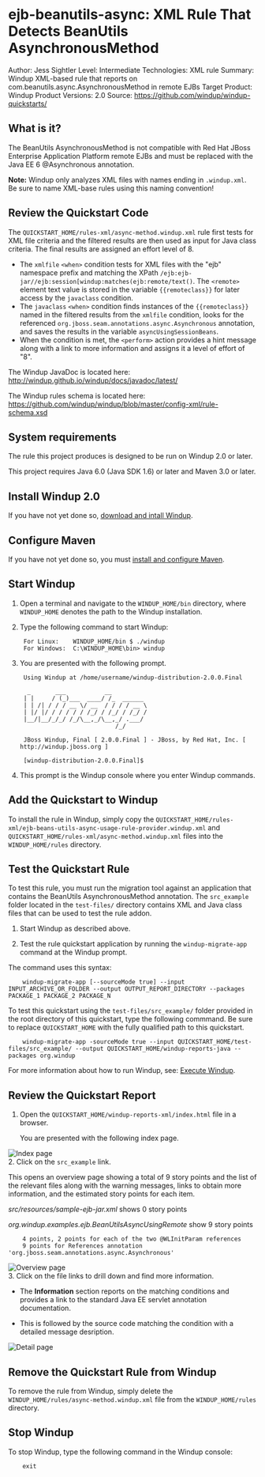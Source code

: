 ejb-beanutils-async: XML Rule That Detects BeanUtils AsynchronousMethod
=============================================================================================
Author: Jess Sightler
Level: Intermediate
Technologies: XML rule
Summary: Windup XML-based rule that reports on com.beanutils.async.AsynchronousMethod in remote EJBs
Target Product: Windup
Product Versions: 2.0
Source: <https://github.com/windup/windup-quickstarts/>

What is it?
-----------

The BeanUtils AsynchronousMethod is not compatible with Red Hat JBoss Enterprise Application Platform remote EJBs and must be replaced with the Java EE 6 @Asynchronous annotation.


**Note:** Windup only analyzes XML files with names ending in `.windup.xml`. Be sure to name XML-base rules using this naming convention!

Review the Quickstart Code
-------------------------

The `QUICKSTART_HOME/rules-xml/async-method.windup.xml` rule first tests for XML file criteria and the filtered results are then used as input for Java class criteria. The final results are assigned an effort level of 8.

   * The `xmlfile` `<when>` condition tests for XML files with the "ejb" namespace prefix and matching the XPath `/ejb:ejb-jar//ejb:session[windup:matches(ejb:remote/text()`. The `<remote>` element text value is stored in the variable `{{remoteclass}}` for later access by the `javaclass` condition.
   * The `javaclass` `<when>` condition finds instances of the `{{remoteclass}}` named in the filtered results from the `xmlfile` condition, looks for the referenced `org.jboss.seam.annotations.async.Asynchronous` annotation, and saves the results in the variable `asyncUsingSessionBeans`.
   * When the condition is met, the `<perform>` action provides a hint message along with a link to more information and assigns it a level of effort of "8". 

The Windup JavaDoc is located here: <http://windup.github.io/windup/docs/javadoc/latest/>

The Windup rules schema is located here: <https://github.com/windup/windup/blob/master/config-xml/rule-schema.xsd>


System requirements
-------------------

The rule this project produces is designed to be run on Windup 2.0 or later.

This project requires Java 6.0 (Java SDK 1.6) or later and Maven 3.0 or later.

 
Install Windup 2.0
-------------------

If you have not yet done so, [download and intall Windup](https://github.com/windup/windup/wiki/Install-Windup).


Configure Maven
---------------

If you have not yet done so, you must [install and configure Maven](https://github.com/windup/windup/wiki/Install-and-Configure-Maven).


Start Windup
------------

1. Open a terminal and navigate to the `WINDUP_HOME/bin` directory, where `WINDUP_HOME` denotes the path to the Windup installation.

2. Type the following command to start Windup:

        For Linux:    WINDUP_HOME/bin $ ./windup
        For Windows:  C:\WINDUP_HOME\bin> windup

3. You are presented with the following prompt.

        Using Windup at /home/username/windup-distribution-2.0.0.Final
        
         _       ___           __          
        | |     / (_)___  ____/ /_  ______ 
        | | /| / / / __ \/ __  / / / / __ \
        | |/ |/ / / / / / /_/ / /_/ / /_/ /
        |__/|__/_/_/ /_/\__,_/\__,_/ .___/ 
                                  /_/      
        
        JBoss Windup, Final [ 2.0.0.Final ] - JBoss, by Red Hat, Inc. [ http://windup.jboss.org ]
        
        [windup-distribution-2.0.0.Final]$ 

4. This prompt is the Windup console where you enter Windup commands.



Add the Quickstart to Windup
----------------------------

To install the rule in Windup, simply copy the `QUICKSTART_HOME/rules-xml/ejb-beans-utils-async-usage-rule-provider.windup.xml` and `QUICKSTART_HOME/rules-xml/async-method.windup.xml` files into the `WINDUP_HOME/rules` directory.

Test the Quickstart Rule
------------------------

To test this rule, you must run the migration tool against an application that contains the  BeanUtils AsynchronousMethod annotation. The `src_example` folder located in the `test-files/` directory contains XML and Java class files that can be used to test the rule addon.

1. Start Windup as described above. 

2. Test the rule quickstart application by running the `windup-migrate-app` command at the Windup prompt. 

  The command uses this syntax:

        windup-migrate-app [--sourceMode true] --input INPUT_ARCHIVE_OR_FOLDER --output OUTPUT_REPORT_DIRECTORY --packages PACKAGE_1 PACKAGE_2 PACKAGE_N

   To test this quickstart using the `test-files/src_example/` folder provided in the root directory of this quickstart, type the following commmand. Be sure to replace `QUICKSTART_HOME` with the fully qualified path to this quickstart.
   
        windup-migrate-app -sourceMode true --input QUICKSTART_HOME/test-files/src_example/ --output QUICKSTART_HOME/windup-reports-java --packages org.windup


For more information about how to run Windup, see: [Execute Windup](https://github.com/windup/windup/wiki/Execute-Windup). 


Review the Quickstart Report
----------------------------

1. Open the `QUICKSTART_HOME/windup-reports-xml/index.html` file in a browser.  

   You are presented with the following index page.  

![Index page](../images/windup-report-index-page.png)  
2. Click on the `src_example` link.  

   This opens an overview page showing a total of 9 story points and the list of the relevant files along with the warning messages, links to obtain more information, and the estimated story points for each item.  

*src/resources/sample-ejb-jar.xml* shows 0 story points

       
*org.windup.examples.ejb.BeanUtilsAsyncUsingRemote* show 9 story points

        4 points, 2 points for each of the two @WLInitParam references
        9 points for References annotation 'org.jboss.seam.annotations.async.Asynchronous'


![Overview page](../images/windup-report-overview-page.png)  
3. Click on the file links to drill down and find more information.  

* The **Information** section reports on the matching conditions and provides a link to the standard Java EE servlet annotation documentation.

* This is followed by the source code matching the condition with a detailed message desription.

![Detail page](../images/windup-report-detail-page.png)  


Remove the Quickstart Rule from Windup
---------------------------------

To remove the rule from Windup, simply delete the `WINDUP_HOME/rules/async-method.windup.xml` file from the `WINDUP_HOME/rules` directory.


Stop Windup
-----------

To stop Windup, type the following command in the Windup console:

        exit





